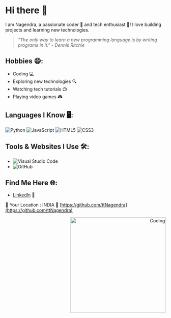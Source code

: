 # Hi there 👋

I am Nagendra, a passionate coder 🌟 and tech enthusiast 🚀! I love building projects and learning new technologies.

> *"The only way to learn a new programming language is by writing programs in it." - Dennis Ritchie*

## Hobbies 😄:
- Coding 💻
- Exploring new technologies 🔍
- Watching tech tutorials 📺
- Playing video games 🎮

## Languages I Know 🖥️:
![Python](https://img.shields.io/badge/Python-Intermediate-blue)
![JavaScript](https://img.shields.io/badge/JavaScript-Beginner-yellow)
![HTML5](https://img.shields.io/badge/HTML5-Intermediate-orange)
![CSS3](https://img.shields.io/badge/CSS3-Intermediate-blue)

## Tools & Websites I Use 🛠️:
- ![Visual Studio Code](https://img.shields.io/badge/Visual_Studio_Code-Code_Editor-blue)
- ![GitHub](https://img.shields.io/badge/GitHub-Code_Hosting-black)

## Find Me Here 🌐:
- [LinkedIn](https://www.linkedin.com/in/todkar-nagendra-33570125b/) 💼 

📍 Your Location : INDIA
🔗 [https://github.com/ttNagendra](https://github.com/ttNagendra)

<div align="right">
  <img src="https://media.giphy.com/media/3o7TKsQ8kPrdF3b5zC/giphy.gif" alt="Coding" width="300"/>
</div>


